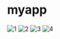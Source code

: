 # myapp



![1](https://user-images.githubusercontent.com/99271821/210277271-3d5bf70e-2b4a-41eb-88cf-6e23f95ebc8d.jpg)
![2](https://user-images.githubusercontent.com/99271821/210277267-e39d6191-da3a-439d-a24b-39a3a08565b0.jpg)
![3](https://user-images.githubusercontent.com/99271821/210277276-10c11243-1901-4794-9ac5-bf966cb77784.jpg)
![4](https://user-images.githubusercontent.com/99271821/210277273-fb4533a5-b5e0-4a55-b988-4492309dfd62.jpg)

